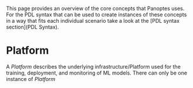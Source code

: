 This page provides an overview of the core concepts that Panoptes uses. For the PDL syntax that can be used to create instances of these concepts in a way that fits each individual scenario take a look at the [PDL syntax section](PDL Syntax).

# Platform
A _Platform_ describes the underlying infrastructure/Platform used for the training, deployment, and monitoring of ML models. There can only be one instance of _Platform_ 